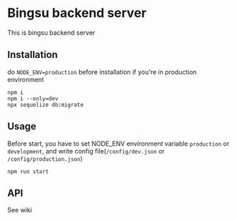 # Bingsu backend server
This is bingsu backend server

## Installation
do `NODE_ENV=production` before installation if you're in production environment

```
npm i
npm i --only=dev
npx sequelize db:migrate
```

## Usage
Before start, you have to set NODE_ENV environment variable `production` or `development`, and write config file(`/config/dev.json` or `/config/production.json`)

```
npm run start
```

## API
See wiki